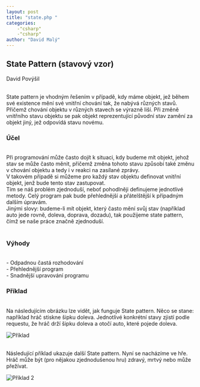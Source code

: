 ```yaml
---
layout: post
title: "state.php "
categories:
    -"csharp"
    -"csharp"
author: "David Malý"
--- 
```



## State Pattern (stavový vzor)


David Povýšil



<br>    State pattern je vhodným řešením v případě, kdy máme objekt, jež během své existence mění své vnitřní chování tak, že nabývá různých stavů.<br>    Přičemž chování objektu v různých stavech se výrazně liší. Při změně vnitřního stavu objektu se pak objekt reprezentující původní stav zamění za objekt jiný, jež odpovídá stavu novému.<br>


###  Účel 


<br>    Při programování může často dojít k situaci, kdy budeme mít objekt, jehož stav se může často měnit, přičemž změna tohoto stavu způsobí také změnu v chování objektu a tedy i v reakci na zasílané zprávy.<br>    V takovém případě si můžeme pro každý stav objektu definovat vnitřní objekt, jenž bude tento stav zastupovat.<br>    Tím se náš problém zjednoduší, neboť pohodlněji definujeme jednotlivé metody. Celý program pak bude přehlednější a přátelštější k případným dalším úpravám.<br>    Jinými slovy: budeme-li mít objekt, který často mění svůj stav (například auto jede rovně, doleva, doprava, dozadu), tak použijeme state pattern, čímž se naše práce značně zjednoduší.<br><br>


### Výhody


<br>    - Odpadnou častá rozhodování 
<br>    - Přehlednější program 
<br>    - Snadnější upravování programu<br>


### Příklad


<br>    Na následujícím obrázku lze vidět, jak funguje State pattern. Něco se stane: například hráč stiskne šipku doleva. Jednotlivé konkrétní stavy zjistí podle requestu, že hráč drží šipku doleva a otočí auto, které pojede doleva.<br>

![Příklad](https://upload.wikimedia.org/wikipedia/commons/thumb/e/e8/State_Design_Pattern_UML_Class_Diagram.svg/470px-State_Design_Pattern_UML_Class_Diagram.svg.png)

<br>    Následující příklad ukazuje další State pattern. Nyní se nacházíme ve hře. Hráč může být (pro nějakou zjednodušenou hru) zdravý, mrtvý nebo může přežívat.<br>

![Příklad 2](http://st1.vchensubeswogfpjoq.netdna-cdn.com/wp-content/uploads/2015/01/State-Design-Pattern-Java.png)